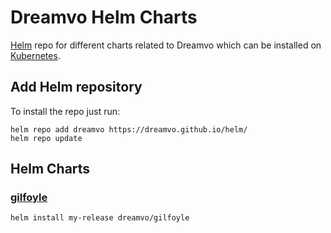 # Dreamvo Helm Charts

[Helm](https://helm.sh/) repo for different charts related to Dreamvo which can be installed on [Kubernetes](https://kubernetes.io/).

## Add Helm repository

To install the repo just run:

```
helm repo add dreamvo https://dreamvo.github.io/helm/
helm repo update
```

## Helm Charts

### [gilfoyle](https://dreamvo.github.io/helm/)

```
helm install my-release dreamvo/gilfoyle
```
